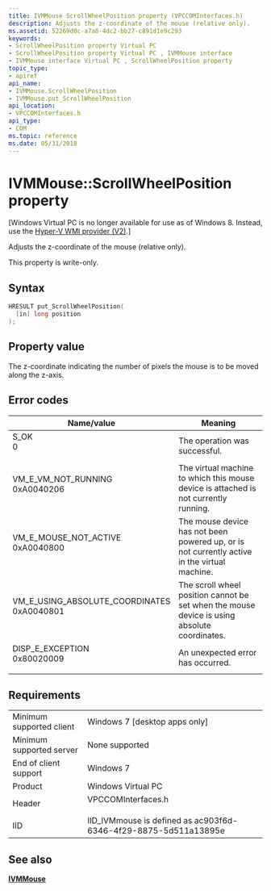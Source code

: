 ```yaml
---
title: IVMMouse ScrollWheelPosition property (VPCCOMInterfaces.h)
description: Adjusts the z-coordinate of the mouse (relative only).
ms.assetid: 52269d0c-a7a8-4dc2-bb27-c891d1e9c293
keywords:
- ScrollWheelPosition property Virtual PC
- ScrollWheelPosition property Virtual PC , IVMMouse interface
- IVMMouse interface Virtual PC , ScrollWheelPosition property
topic_type:
- apiref
api_name:
- IVMMouse.ScrollWheelPosition
- IVMMouse.put_ScrollWheelPosition
api_location:
- VPCCOMInterfaces.h
api_type:
- COM
ms.topic: reference
ms.date: 05/31/2018
---
```


# IVMMouse::ScrollWheelPosition property

\[Windows Virtual PC is no longer available for use as of Windows 8. Instead, use the [Hyper-V WMI provider (V2)](/windows/desktop/HyperV_v2/windows-virtualization-portal).\]

Adjusts the z-coordinate of the mouse (relative only).

This property is write-only.

## Syntax


```C++
HRESULT put_ScrollWheelPosition(
  [in] long position
);
```



## Property value

The z-coordinate indicating the number of pixels the mouse is to be moved along the z-axis.

## Error codes



| Name/value                                                                                                                                                                     | Meaning                                                                                                 |
|--------------------------------------------------------------------------------------------------------------------------------------------------------------------------------|---------------------------------------------------------------------------------------------------------|
| <dl> <dt>S\_OK</dt> <dt>0</dt> </dl>                                        | The operation was successful.<br/>                                                                |
| <dl> <dt>VM\_E\_VM\_NOT\_RUNNING</dt> <dt>0xA0040206</dt> </dl>             | The virtual machine to which this mouse device is attached is not currently running.<br/>         |
| <dl> <dt>VM\_E\_MOUSE\_NOT\_ACTIVE</dt> <dt>0xA0040800</dt> </dl>           | The mouse device has not been powered up, or is not currently active in the virtual machine.<br/> |
| <dl> <dt>VM\_E\_USING\_ABSOLUTE\_COORDINATES</dt> <dt>0xA0040801</dt> </dl> | The scroll wheel position cannot be set when the mouse device is using absolute coordinates.<br/> |
| <dl> <dt>DISP\_E\_EXCEPTION</dt> <dt>0x80020009</dt> </dl>                  | An unexpected error has occurred.<br/>                                                            |



## Requirements



|                                     |                                                                                               |
|-------------------------------------|-----------------------------------------------------------------------------------------------|
| Minimum supported client<br/> | Windows 7 \[desktop apps only\]<br/>                                                    |
| Minimum supported server<br/> | None supported<br/>                                                                     |
| End of client support<br/>    | Windows 7<br/>                                                                          |
| Product<br/>                  | Windows Virtual PC<br/>                                                                 |
| Header<br/>                   | <dl> <dt>VPCCOMInterfaces.h</dt> </dl> |
| IID<br/>                      | IID\_IVMmouse is defined as ac903f6d-6346-4f29-8875-5d511a13895e<br/>                   |



## See also

<dl> <dt>

[**IVMMouse**](ivmmouse.md)
</dt> </dl>

 

